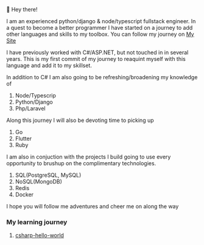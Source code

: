 👋 Hey there!

I am an experienced python/django & node/typescript fullstack engineer. In a quest to become a better programmer I have started on a journey to add other languages and skills to my toolbox. You can follow my journey on [My Site](https://richkevan.com)

I have previously worked with C#/ASP.NET, but not touched in in several years. This is my first commit of my journey to reaquint myself with this language and add it to my skillset.

In addition to C# I am also going to be refreshing/broadening my knowledge of
1. Node/Typescrip
2. Python/Django
3. Php/Laravel 

Along this journey I will also be devoting time to picking up
1. Go
2. Flutter
3. Ruby

I am also in conjuction with the projects I build going to use every opportunity to brushup on the complimentary technologies.
1. SQL(PostgreSQL, MySQL)
2. NoSQL(MongoDB)
3. Redis
4. Docker

I hope you will follow me adventures and cheer me on along the way

### My learning journey
1. [csharp-hello-world](https://github.com/richkevan/csharp-learning-journey/tree/main/csharp-hello-world)